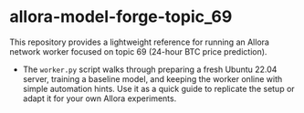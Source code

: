 # allora-model-forge-topic_69

This repository provides a lightweight reference for running an Allora network worker focused on topic 69 (24-hour BTC price prediction). 

- The `worker.py` script walks through preparing a fresh Ubuntu 22.04 server, training a baseline model, and keeping the worker online with simple automation hints. Use it as a quick guide to replicate the setup or adapt it for your own Allora experiments.
